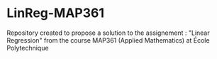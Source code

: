 # LinReg-MAP361
Repository created to propose a solution to the assignement : "Linear Regression" from the course MAP361 (Applied Mathematics) at École Polytechnique
